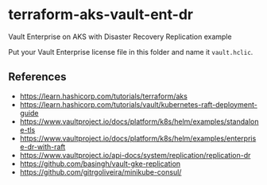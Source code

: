 # terraform-aks-vault-ent-dr
Vault Enterprise on AKS with Disaster Recovery Replication example

Put your Vault Enterprise license file in this folder and name it `vault.hclic`.

## References
- https://learn.hashicorp.com/tutorials/terraform/aks
- https://learn.hashicorp.com/tutorials/vault/kubernetes-raft-deployment-guide
- https://www.vaultproject.io/docs/platform/k8s/helm/examples/standalone-tls
- https://www.vaultproject.io/docs/platform/k8s/helm/examples/enterprise-dr-with-raft
- https://www.vaultproject.io/api-docs/system/replication/replication-dr
- https://github.com/basingh/vault-gke-replication
- https://github.com/gitrgoliveira/minikube-consul/